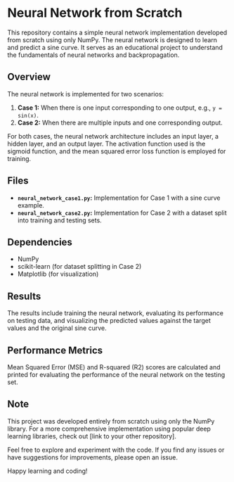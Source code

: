 # Neural Network from Scratch

This repository contains a simple neural network implementation developed from scratch using only NumPy. The neural network is designed to learn and predict a sine curve. It serves as an educational project to understand the fundamentals of neural networks and backpropagation.

## Overview

The neural network is implemented for two scenarios:

1. **Case 1:** When there is one input corresponding to one output, e.g., `y = sin(x)`.
2. **Case 2:** When there are multiple inputs and one corresponding output.

For both cases, the neural network architecture includes an input layer, a hidden layer, and an output layer. The activation function used is the sigmoid function, and the mean squared error loss function is employed for training.

## Files

- **`neural_network_case1.py`:** Implementation for Case 1 with a sine curve example.
- **`neural_network_case2.py`:** Implementation for Case 2 with a dataset split into training and testing sets.

## Dependencies

- NumPy
- scikit-learn (for dataset splitting in Case 2)
- Matplotlib (for visualization)

## Results
The results include training the neural network, evaluating its performance on testing data, and visualizing the predicted values against the target values and the original sine curve.

## Performance Metrics
Mean Squared Error (MSE) and R-squared (R2) scores are calculated and printed for evaluating the performance of the neural network on the testing set.

## Note
This project was developed entirely from scratch using only the NumPy library. For a more comprehensive implementation using popular deep learning libraries, check out [link to your other repository].

Feel free to explore and experiment with the code. If you find any issues or have suggestions for improvements, please open an issue.

Happy learning and coding!
